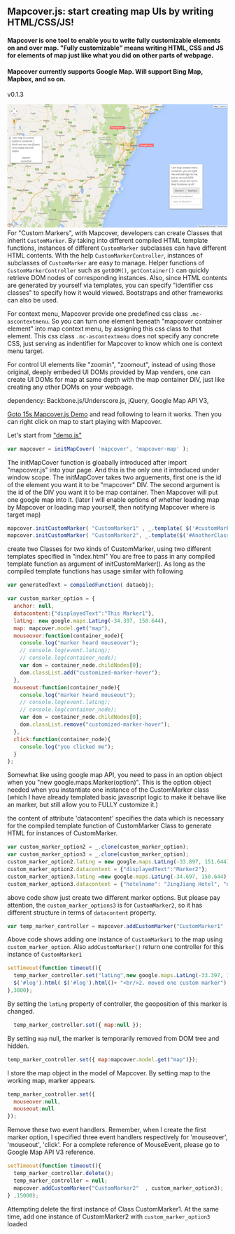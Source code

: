 ## Mapcover.js: start creating map UIs by writing HTML/CSS/JS!
####  Mapcover is one tool to enable you to write fully customizable elements on and over map. "Fully customizable" means writing HTML, CSS and JS for elements of map just like what you did on other parts of webpage.
#### Mapcover currently supports Google Map. Will support Bing Map, Mapbox, and so on. 
v0.1.3

![alt text](https://github.com/bovetliu/mapcover/blob/master/assets/img/mapcoverjs.jpg "Screen Shot of Mapcover.js Demo")
For "Custom Markers", with Mapcover, developers can create Classes that inherit `CustomMarker`. By taking into different compiled HTML template functions, instances of different `CustomMarker` subclasses can have different HTML contents.  With the help `CustomMarkerController`, instances of subclasses of `CustomMarker` are easy to manage. Helper functions of `CustomMarkerController` such as `getDOM()`, `getContainer()` can quickly retrieve DOM nodes of corresponding instances. Also, since HTML contents are generated by yourself via templates, you can specify "identifier css classes" to specify how it would viewed. Bootstraps and other frameworks can also be used.      

For context menu, Mapcover provide one predefined css class `.mc-ascontextmenu`. So you can turn one element beneath "mapcover container element" into map context menu, by assigning this css class to that element. This css class `.mc-ascontextmenu` does not specify any concrete CSS, just serving as indentifier for Mapcover to know which one is context menu target.

For control UI elements like "zoomin", "zoomout", instead of using those original, deeply embeded UI DOMs provided by Map venders, one can create UI DOMs for map at same depth with the map container DIV, just like creating any other DOMs on your webpage. 

dependency: Backbone.js/Underscore.js, jQuery, Google Map API V3,

<a href="http://www.easysublease.org/mapcoverjs/" target="_blank">Goto 15s Mapcover.js Demo</a> and read following to learn it works. Then you can right click on map to start playing with Mapcover.

Let's start from ["demo.js"](https://github.com/bovetliu/mapcover/blob/master/assets/js/demo.js)

```javascript
var mapcover = initMapCover( 'mapcover', 'mapcover-map' );
```
The initMapCover function is gloabally introduced after import "mapcover.js" into your page. And this is the only one it introduced under window scope.
The initMapCover takes two arguements, first one is the id of the element you want it to be "mapcover" DIV.
The second argument is the id of the DIV you want it to be map container. Then Mapcover will put one google map into it. (later I will enable options of whether loading map by Mapcover or loading map yourself, then notifying Mapcover where is target map)



```javascript
mapcover.initCustomMarker( "CustomMarker1" , _.template( $('#customMarkerTemplate').html()  ));  
mapcover.initCustomMarker( "CustomMarker2", _.template($('#AnotherClassTemplate').html() ) );
```
create two Classes for two kinds of CustomMarker, using two different templates specified in "index.html"
You are free to pass in any compiled template function as argument of initCustomMarker(). As long as 
the compiled template functions has usage similar with following
```javascript
var generatedText = compiledFunction( dataobj);
```


```javascript
var custom_marker_option = {
  anchor: null,
  datacontent:{"displayedText":"This Marker1"},
  latLng: new google.maps.LatLng(-34.397, 150.644),
  map: mapcover.model.get("map"),
  mouseover:function(container_node){
    console.log("marker heard mouseover");
    // console.log(event.latLng);
    // console.log(container_node);
    var dom = container_node.childNodes[0];
    dom.classList.add("customized-marker-hover");
  },
  mouseout:function(container_node){
    console.log("marker heard mouseout");
    // console.log(event.latLng);
    // console.log(container_node);
    var dom = container_node.childNodes[0];
    dom.classList.remove("customized-marker-hover");
  },
  click:function(container_node){
    console.log("you clicked me");
  }
};
```
Somewhat like using google map API, you need to pass in an option object when you "new google.maps.Marker(option)".
This is the option object needed when you instantiate one instance of the CustomMarker class (which I have already templated basic javascript logic to make it behave like an marker, but still allow you to FULLY customize it.)

the content of attribute 'datacontent' specifies the data which is necessary for the compiled template function of CustomMarker Class to generate HTML for instances of CustomMarker.

```javascript
var custom_marker_option2 = _.clone(custom_marker_option);
var custom_marker_option3 = _.clone(custom_marker_option);
custom_marker_option2.latLng = new google.maps.LatLng(-33.897, 151.644);
custom_marker_option2.datacontent = {"displayedText":"Marker2"};
custom_marker_option3.latLng =new google.maps.LatLng(-34.697, 150.644);
custom_marker_option3.datacontent = {"hotelname": "JingJiang Hotel", "number":2, "price": "五毛钱"};
```
above code show just create two different marker options. But please pay attention, 
the `custom_marker_options3` is for `CustomMarker2`, so it has different structure in terms of `datacontent` property.



```javascript
var temp_marker_controller = mapcover.addCustomMarker("CustomMarker1"  ,custom_marker_option );
```
Above code shows adding one instance of `CustomMarker1` to the map using `custom_marker_option`. Also `addCustomMarker()` return one controller for this instance of `CustomMarker1`



```javascript
setTimeout(function timeout(){
  temp_marker_controller.set("latLng",new google.maps.LatLng(-33.397, 150.644) );
  $('#log').html( $('#log').html()+ "<br/>2. moved one custom marker")
},3000);
```
By setting the `latLng` property of controller, the geoposition of this marker is changed.


```javascript
  temp_marker_controller.set({ map:null });
```
By setting `map` null, the marker is temporarily removed from DOM tree and hidden.


```javascript
temp_marker_controller.set({ map:mapcover.model.get("map")});
```
I store the map object in the model of Mapcover. By setting map to the working map, marker appears.


```javascript
temp_marker_controller.set({
  mouseover:null,
  mouseout:null
});
```
Remove these two event handlers. Remember, when I create the first marker option, I specified three event handlers respectively for 'mouseover', 'mouseout', 'click'. For a complete reference of MouseEvent, please go to Google Map API V3 reference. 


```javascript
setTimeout(function timeout(){
  temp_marker_controller.delete();
  temp_marker_controller = null;
  mapcover.addCustomMarker("CustomMarker2"  , custom_marker_option3);
} ,15000);
```
Attempting delete the first instance of Class CustomMarker1. 
At the same time, add one instance of CustomMarker2 with `custom_marker_option3` loaded


